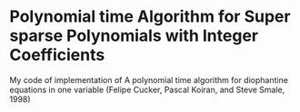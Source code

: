 # Polynomial time Algorithm for Super sparse Polynomials with Integer Coefficients
My code of implementation of A polynomial time algorithm for diophantine equations in one variable (Felipe Cucker, Pascal Koiran, and Steve Smale, 1998)

